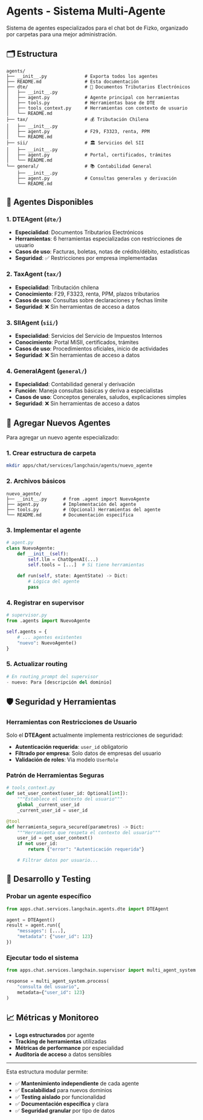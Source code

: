 # Agents - Sistema Multi-Agente

Sistema de agentes especializados para el chat bot de Fizko, organizado por carpetas para una mejor administración.

## 🗂️ Estructura

```
agents/
├── __init__.py              # Exporta todos los agentes
├── README.md                # Esta documentación
├── dte/                     # 📄 Documentos Tributarios Electrónicos
│   ├── __init__.py
│   ├── agent.py             # Agente principal con herramientas
│   ├── tools.py             # Herramientas base de DTE
│   ├── tools_context.py     # Herramientas con contexto de usuario
│   └── README.md
├── tax/                     # 💰 Tributación Chilena
│   ├── __init__.py
│   ├── agent.py             # F29, F3323, renta, PPM
│   └── README.md
├── sii/                     # 🏛️ Servicios del SII
│   ├── __init__.py
│   ├── agent.py             # Portal, certificados, trámites
│   └── README.md
└── general/                 # 📚 Contabilidad General
    ├── __init__.py
    ├── agent.py             # Consultas generales y derivación
    └── README.md
```

## 🤖 Agentes Disponibles

### 1. **DTEAgent** (`dte/`)
- **Especialidad**: Documentos Tributarios Electrónicos
- **Herramientas**: 6 herramientas especializadas con restricciones de usuario
- **Casos de uso**: Facturas, boletas, notas de crédito/débito, estadísticas
- **Seguridad**: ✅ Restricciones por empresa implementadas

### 2. **TaxAgent** (`tax/`)
- **Especialidad**: Tributación chilena
- **Conocimiento**: F29, F3323, renta, PPM, plazos tributarios
- **Casos de uso**: Consultas sobre declaraciones y fechas límite
- **Seguridad**: ❌ Sin herramientas de acceso a datos

### 3. **SIIAgent** (`sii/`)
- **Especialidad**: Servicios del Servicio de Impuestos Internos
- **Conocimiento**: Portal MiSII, certificados, trámites
- **Casos de uso**: Procedimientos oficiales, inicio de actividades
- **Seguridad**: ❌ Sin herramientas de acceso a datos

### 4. **GeneralAgent** (`general/`)
- **Especialidad**: Contabilidad general y derivación
- **Función**: Maneja consultas básicas y deriva a especialistas
- **Casos de uso**: Conceptos generales, saludos, explicaciones simples
- **Seguridad**: ❌ Sin herramientas de acceso a datos

## 🔧 Agregar Nuevos Agentes

Para agregar un nuevo agente especializado:

### 1. Crear estructura de carpeta
```bash
mkdir apps/chat/services/langchain/agents/nuevo_agente
```

### 2. Archivos básicos
```
nuevo_agente/
├── __init__.py      # from .agent import NuevoAgente
├── agent.py         # Implementación del agente
├── tools.py         # (Opcional) Herramientas del agente
└── README.md        # Documentación específica
```

### 3. Implementar el agente
```python
# agent.py
class NuevoAgente:
    def __init__(self):
        self.llm = ChatOpenAI(...)
        self.tools = [...]  # Si tiene herramientas

    def run(self, state: AgentState) -> Dict:
        # Lógica del agente
        pass
```

### 4. Registrar en supervisor
```python
# supervisor.py
from .agents import NuevoAgente

self.agents = {
    # ... agentes existentes
    "nuevo": NuevoAgente()
}
```

### 5. Actualizar routing
```python
# En routing_prompt del supervisor
- nuevo: Para [descripción del dominio]
```

## 🛡️ Seguridad y Herramientas

### Herramientas con Restricciones de Usuario

Solo el **DTEAgent** actualmente implementa restricciones de seguridad:

- **Autenticación requerida**: `user_id` obligatorio
- **Filtrado por empresa**: Solo datos de empresas del usuario
- **Validación de roles**: Via modelo `UserRole`

### Patrón de Herramientas Seguras

```python
# tools_context.py
def set_user_context(user_id: Optional[int]):
    """Establece el contexto del usuario"""
    global _current_user_id
    _current_user_id = user_id

@tool
def herramienta_segura_secured(parametros) -> Dict:
    """Herramienta que respeta el contexto del usuario"""
    user_id = get_user_context()
    if not user_id:
        return {"error": "Autenticación requerida"}

    # Filtrar datos por usuario...
```

## 🚀 Desarrollo y Testing

### Probar un agente específico
```python
from apps.chat.services.langchain.agents.dte import DTEAgent

agent = DTEAgent()
result = agent.run({
    "messages": [...],
    "metadata": {"user_id": 123}
})
```

### Ejecutar todo el sistema
```python
from apps.chat.services.langchain.supervisor import multi_agent_system

response = multi_agent_system.process(
    "consulta del usuario",
    metadata={"user_id": 123}
)
```

## 📈 Métricas y Monitoreo

- **Logs estructurados** por agente
- **Tracking de herramientas** utilizadas
- **Métricas de performance** por especialidad
- **Auditoría de acceso** a datos sensibles

---

Esta estructura modular permite:
- ✅ **Mantenimiento independiente** de cada agente
- ✅ **Escalabilidad** para nuevos dominios
- ✅ **Testing aislado** por funcionalidad
- ✅ **Documentación específica** y clara
- ✅ **Seguridad granular** por tipo de datos